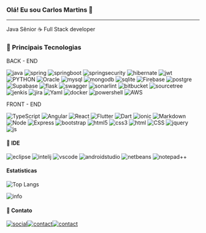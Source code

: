 ### Olá! Eu sou Carlos Martins 🤝

<div><hr/></div>
Java Sênior ☕ Full Stack developer


<h3>🚀 Principais Tecnologias</h3>

BACK - END

![java](https://img.shields.io/badge/Java-FF0000?style=for-the-badge&logo=openjdk&logoColor=white)
![spring](https://img.shields.io/badge/Spring-6DB33F?style=for-the-badge&logo=spring&logoColor=white)
![springboot](https://img.shields.io/badge/Spring_Boot-F2F4F9?style=for-the-badge&logo=spring-boot)
![springsecurity](https://img.shields.io/badge/Spring_Security-6DB33F?style=for-the-badge&logo=Spring-Security&logoColor=white)
![hibernate](https://img.shields.io/badge/Hibernate-59666C?style=for-the-badge&logo=Hibernate&logoColor=white)
![jwt](https://img.shields.io/badge/json%20web%20tokens-323330?style=for-the-badge&logo=json-web-tokens&logoColor=pink)
![PYTHON](https://img.shields.io/badge/Python-14354C?style=for-the-badge&logo=python&logoColor=white)
![Oracle](https://img.shields.io/badge/oracle-gray?style=for-the-badge&logo=oracle)
![mysql](https://img.shields.io/badge/MySQL-FF000F?style=for-the-badge&logo=mysql&logoColor=white)
![mongodb](https://img.shields.io/badge/MongoDB-4EA94B?style=for-the-badge&logo=mongodb&logoColor=white)
![sqlite](https://img.shields.io/badge/SQLite-07405E?style=for-the-badge&logo=sqlite&logoColor=white)
![Firebase](https://img.shields.io/badge/Firebase-red?style=for-the-badge&logo=firebase)
![postgre](https://img.shields.io/badge/PostgreSQL-316192?style=for-the-badge&logo=postgresql&logoColor=white)
![Supabase](https://img.shields.io/badge/Supabase-black?style=for-the-badge&logo=supabase)
![flask](https://img.shields.io/badge/Flask-000000?style=for-the-badge&logo=flask&logoColor=white)
![swagger](https://img.shields.io/badge/Swagger-85EA2D?style=for-the-badge&logo=Swagger&logoColor=white)
![sonarlint](https://img.shields.io/badge/SonarLint-CB2029?style=for-the-badge&logo=sonarlint&logoColor=white)
![bitbucket](https://img.shields.io/badge/Bitbucket-0747a6?style=for-the-badge&logo=bitbucket&logoColor=white)
![sourcetree](https://img.shields.io/badge/Sourcetree-0052CC?style=for-the-badge&logo=Sourcetree&logoColor=white)
![jenkis](https://img.shields.io/badge/Jenkins-D24939?style=for-the-badge&logo=Jenkins&logoColor=white)
![jira](https://img.shields.io/badge/Jira-0052CC?style=for-the-badge&logo=Jira&logoColor=white)
![Yaml](https://img.shields.io/badge/Yaml-red?style=for-the-badge&logo=yaml)
![docker](https://img.shields.io/badge/Docker-yellow?style=for-the-badge&logo=docker)
![powershell](https://img.shields.io/badge/Powershell-2CA5E0?style=for-the-badge&logo=powershell&logoColor=white)
![AWS](https://img.shields.io/badge/AWS-gray?style=for-the-badge&logo=aws)

FRONT - END

![TypeScript](https://img.shields.io/badge/TypeScript-007ACC?style=for-the-badge&logo=typescript&logoColor=white)
![Angular](https://img.shields.io/badge/Angular-DD0031?style=for-the-badge&logo=angular&logoColor=white)
![React](https://img.shields.io/badge/React-20232A?style=for-the-badge&logo=react&logoColor=61DAFB)
![Flutter](https://img.shields.io/badge/Flutter-grey?style=for-the-badge&logo=flutter)
![Dart](https://img.shields.io/badge/Dart-blue?style=for-the-badge&logo=dart)
![ionic](https://img.shields.io/badge/Ionic-3880FF?style=for-the-badge&logo=ionic&logoColor=white)
![Markdown](https://img.shields.io/badge/Markdown-000000?style=for-the-badge&logo=markdown&logoColor=white)
![Node](https://img.shields.io/badge/Node.js-43853D?style=for-the-badge&logo=node.js&logoColor=white)
![Express](https://img.shields.io/badge/Express.js-404D59?style=for-the-badge)
![bootstrap](https://img.shields.io/badge/Bootstrap-563D7C?style=for-the-badge&logo=bootstrap&logoColor=white)
![html5](https://img.shields.io/badge/HTML5-E34F26?style=for-the-badge&logo=html5&logoColor=white)
![css3](https://img.shields.io/badge/CSS3-1572B6?style=for-the-badge&logo=css3&logoColor=white)
![html](https://img.shields.io/badge/HTML-239190?style=for-the-badge&logo=html5&logoColor=yellow)
![CSS](https://img.shields.io/badge/CSS-239120?&style=for-the-badge&logo=css3&logoColor=white)
![jquery](https://img.shields.io/badge/jQuery-0769AD?style=for-the-badge&logo=jquery&logoColor=black)
![js](https://img.shields.io/badge/JavaScript-F7DF1E?style=for-the-badge&logo=javascript&logoColor=black)

<h4>🔧 IDE</h4> 

![eclipse](https://img.shields.io/badge/Eclipse-2C2255?style=for-the-badge&logo=eclipse&logoColor=white)
![intelij](https://img.shields.io/badge/IntelliJ_IDEA-000000.svg?style=for-the-badge&logo=intellij-idea&logoColor=white)
![vscode](https://img.shields.io/badge/VSCode-0078D4?style=for-the-badge&logo=visual%20studio%20code&logoColor=white)
![androidstudio](https://img.shields.io/badge/Android_Studio-3DDC84?style=for-the-badge&logo=android-studio&logoColor=white)
![netbeans](https://img.shields.io/badge/apache%20netbeans-1B6AC6?style=for-the-badge&logo=apache%20netbeans%20IDE&logoColor=white)
![notepad++](https://img.shields.io/badge/Notepad++-90E59A.svg?style=for-the-badge&logo=notepad%2B%2B&logoColor=black)

<h4>Estatisticas</h4> 

![Top Langs](https://github-readme-stats.vercel.app/api/top-langs/?username=guttomarttins&langs_count=8)

![info](https://github-profile-summary-cards.vercel.app/api/cards/profile-details?username=guttomarttins)
 

<h4>🤙 Contato</h4> 

[![social](https://img.shields.io/badge/LinkedIn-0077B5?style=for-the-badge&logo=linkedin&logoColor=white)](https://www.linkedin.com/in/carlos-martins-rj/)[![contact](https://img.shields.io/badge/Gmail-D14836?style=for-the-badge&logo=gmail&logoColor=white)](mailito:guttomarttins@gmail.com)[![contact](https://img.shields.io/badge/Microsoft_Outlook-0078D4?style=for-the-badge&logo=microsoft-outlook&logoColor=white)](mailito:guttomarttins@outlook.com)



<!--
![Anurag's GitHub stats](https://github-readme-stats.vercel.app/api?username=guttomarttins&show_icons=true)
-->
